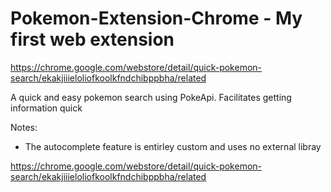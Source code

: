 # Pokemon-Extension-Chrome - My first web extension
https://chrome.google.com/webstore/detail/quick-pokemon-search/ekakjiiieloliofkoolkfndchibppbha/related

A quick and easy pokemon search using PokeApi. Facilitates getting information quick

Notes:
 - The autocomplete feature is entirley custom and uses no external libray

https://chrome.google.com/webstore/detail/quick-pokemon-search/ekakjiiieloliofkoolkfndchibppbha/related
